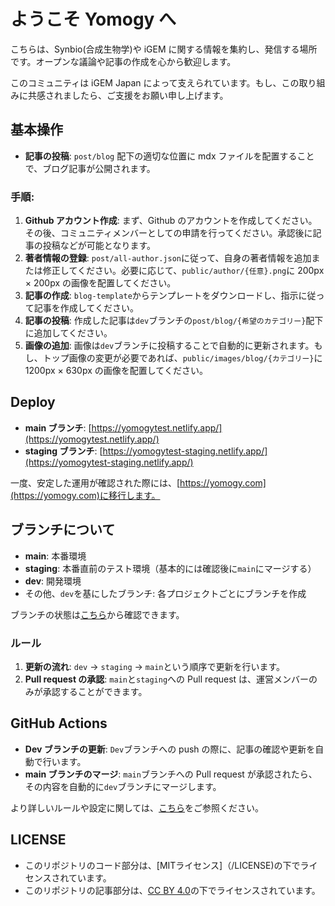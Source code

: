 # ようこそ Yomogy へ

こちらは、Synbio(合成生物学)や iGEM に関する情報を集約し、発信する場所です。オープンな議論や記事の作成を心から歓迎します。

このコミュニティは iGEM Japan によって支えられています。もし、この取り組みに共感されましたら、ご支援をお願い申し上げます。

## 基本操作

- **記事の投稿**: `post/blog` 配下の適切な位置に mdx ファイルを配置することで、ブログ記事が公開されます。

### 手順:

1. **Github アカウント作成**: まず、Github のアカウントを作成してください。その後、コミュニティメンバーとしての申請を行ってください。承認後に記事の投稿などが可能となります。
2. **著者情報の登録**: `post/all-author.json`に従って、自身の著者情報を追加または修正してください。必要に応じて、`public/author/{任意}.png`に 200px × 200px の画像を配置してください。
3. **記事の作成**: `blog-template`からテンプレートをダウンロードし、指示に従って記事を作成してください。
4. **記事の投稿**: 作成した記事は`dev`ブランチの`post/blog/{希望のカテゴリー}`配下に追加してください。
5. **画像の追加**: 画像は`dev`ブランチに投稿することで自動的に更新されます。もし、トップ画像の変更が必要であれば、`public/images/blog/{カテゴリー}`に 1200px × 630px の画像を配置してください。

## Deploy

- **main ブランチ**: [https://yomogytest.netlify.app/](https://yomogytest.netlify.app/)
- **staging ブランチ**: [https://yomogytest-staging.netlify.app/](https://yomogytest-staging.netlify.app/)

一度、安定した運用が確認された際には、[https://yomogy.com](https://yomogy.com)に移行します。

## ブランチについて

- **main**: 本番環境
- **staging**: 本番直前のテスト環境（基本的には確認後に`main`にマージする）
- **dev**: 開発環境
- その他、`dev`を基にしたブランチ: 各プロジェクトごとにブランチを作成

ブランチの状態は[こちら](https://github.com/yomogyhub/yomogy_test/network)から確認できます。

### ルール

1. **更新の流れ**: `dev` → `staging` → `main`という順序で更新を行います。
2. **Pull request の承認**: `main`と`staging`への Pull request は、運営メンバーのみが承認することができます。

## GitHub Actions

- **Dev ブランチの更新**: `Dev`ブランチへの push の際に、記事の確認や更新を自動で行います。
- **main ブランチのマージ**: `main`ブランチへの Pull request が承認されたら、その内容を自動的に`dev`ブランチにマージします。

より詳しいルールや設定に関しては、[こちら](https://docs.google.com/document/d/1FWIKMC0qhX1lNA9h32stjj3dL1AcozJRctZxywR8170/edit?usp=sharing)をご参照ください。


## LICENSE

- このリポジトリのコード部分は、[MITライセンス]（/LICENSE)の下でライセンスされています。
- このリポジトリの記事部分は、[CC BY 4.0](/CONTENT_LICENSE)の下でライセンスされています。

